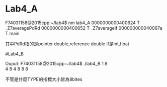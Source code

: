 # Lab4_A
F74031158@2015cpp:~/lab4$ nm lab4_A
0000000000400624 T _Z7averagePdRd 
0000000000400652 T _Z7averageif
000000000040067a T main

其中PdRd指的是pointer double,reference double
    if是int,float
    
    
#Lab4_B

Ouput:
F74031158@2015cpp:~/lab4$ ./lab4_B
1 8    
4 8
4 8
8 8

不管是什麼TYPE的指標大小皆為8bites



